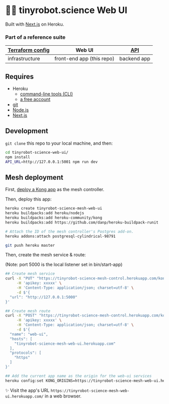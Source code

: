 #  🤖🔬 tinyrobot.science Web UI

Built with [Next.js](https://nextjs.org/) on Heroku.

### Part of a reference suite

| [Terraform config](https://github.com/mars/tinyrobot-science-terraform) | Web UI | [API](https://github.com/mars/tinyrobot-science-api) |
|-----------|------------|---------|
| infrastructure | front-end app (this repo) | backend app |

## Requires

* Heroku
  * [command-line tools (CLI)](https://devcenter.heroku.com/articles/heroku-command-line)
  * [a free account](https://signup.heroku.com)
* [git](https://git-scm.com/book/en/v2/Getting-Started-Installing-Git)
* [Node.js](https://nodejs.org)
* [Next.js](https://github.com/zeit/next.js)

## Development

`git clone` this repo to your local machine, and then:

```bash
cd tinyrobot-science-web-ui/
npm install
API_URL=http://127.0.0.1:5001 npm run dev
```

## Mesh deployment

First, [deploy a Kong app](https://github.com/heroku/heroku-kong) as the mesh controller.

Then, deploy this app:

```bash
heroku create tinyrobot-science-mesh-web-ui
heroku buildpacks:add heroku/nodejs
heroku buildpacks:add heroku-community/kong
heroku buildpacks:add https://github.com/danp/heroku-buildpack-runit

# Attach the ID of the mesh controller's Postgres add-on.
heroku addons:attach postgresql-cylindrical-98791

git push heroku master
```

Then, create the mesh service & route:

(Note: port 5000 is the local listener set in bin/start-app)

```bash
## Create mesh service
curl -X "PUT" "https://tinyrobot-science-mesh-control.herokuapp.com/kong-admin/services/web-ui" \
     -H 'apikey: xxxxx' \
     -H 'Content-Type: application/json; charset=utf-8' \
     -d $'{
  "url": "http://127.0.0.1:5000"
}'

## Create mesh route
curl -X "POST" "https://tinyrobot-science-mesh-control.herokuapp.com/kong-admin/services/web-ui/routes" \
     -H 'apikey: xxxxx' \
     -H 'Content-Type: application/json; charset=utf-8' \
     -d $'{
  "name": "web-ui",
  "hosts": [
    "tinyrobot-science-mesh-web-ui.herokuapp.com"
  ],
  "protocols": [
    "https"
  ]
}'

## Add the current app name as the origin for the web-ui services
heroku config:set KONG_ORIGINS=https://tinyrobot-science-mesh-web-ui.herokuapp.com:443=http://localhost:5000
```

✨ Visit the app's URL `https://tinyrobot-science-mesh-web-ui.herokuapp.com/` in a web browser.
